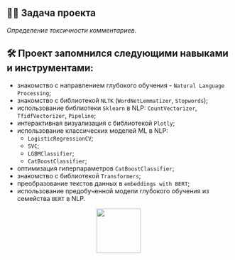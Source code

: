 ## :man_technologist: Задача проекта
*Определение токсичности комментариев.*
## :hammer_and_wrench: Проект запомнился следующими навыками и инструментами:
- знакомство с направлением глубокого обучения - `Natural Language Processing`;
- знакомство с библиотекой `NLTK` (`WordNetLemmatizer`, `Stopwords`);
- использование библиотеки `Sklearn` в NLP: `CountVectorizer`, `TfidfVectorizer`, `Pipeline`;
- интерактивная визуализация с библиотекой `Plotly`;
- использование классических моделей ML в NLP:
  - `LogisticRegressionCV`;
  - `SVC`;
  - `LGBMClassifier`;
  - `CatBoostClassifier`;
- оптимизация гиперпараметров `CatBoostClassifier`;
- знакомство с библиотекой `Transformers`;
- преобразование текстов данных в `embeddings with BERT`;
- использование предобученной модели глубокого обучения из семейства `BERT` в NLP.

<div id="header" align="center">
  <img src="https://media.giphy.com/media/gjrYDwbjnK8x36xZIO/giphy.gif" width="100"/>
</div>
